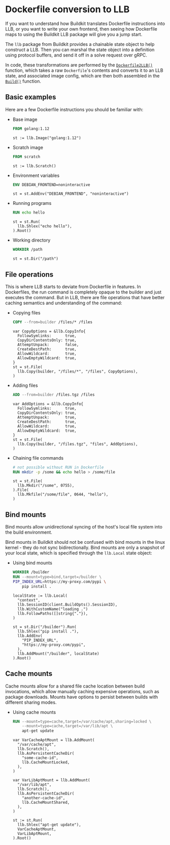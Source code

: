 # Dockerfile conversion to LLB

If you want to understand how Buildkit translates Dockerfile instructions into
LLB, or you want to write your own frontend, then seeing how Dockerfile maps to
using the Buildkit LLB package will give you a jump start.

The `llb` package from Buildkit provides a chainable state object to help
construct a LLB. Then you can marshal the state object into a definition using
protocol buffers, and send it off in a solve request over gRPC.

In code, these transformations are performed by the [`Dockerfile2LLB()`](../../frontend/dockerfile/dockerfile2llb/convert.go)
function, which takes a raw `Dockerfile`'s contents and converts it to an LLB
state, and associated image config, which are then both assembled in the
[`Build()`](../../frontend/dockerfile/builder/build.go) function.

## Basic examples

Here are a few Dockerfile instructions you should be familiar with:

- Base image

  ```dockerfile
  FROM golang:1.12
  ```

  ```golang
  st := llb.Image("golang:1.12")
  ```

- Scratch image

  ```dockerfile
  FROM scratch
  ```

  ```golang
  st := llb.Scratch()
  ```

- Environment variables

  ```dockerfile
  ENV DEBIAN_FRONTEND=noninteractive
  ```

  ```golang
  st = st.AddEnv("DEBIAN_FRONTEND", "noninteractive")
  ```

- Running programs

  ```dockerfile
  RUN echo hello
  ```

  ```golang
  st = st.Run(
    llb.Shlex("echo hello"),
  ).Root()
  ```

- Working directory

  ```dockerfile
  WORKDIR /path
  ```

  ```golang
  st = st.Dir("/path")
  ```

## File operations

This is where LLB starts to deviate from Dockerfile in features. In
Dockerfiles, the run command is completely opaque to the builder and just
executes the command. But in LLB, there are file operations that have better
caching semantics and understanding of the command:

- Copying files

  ```dockerfile
  COPY --from=builder /files/* /files
  ```

  ```golang
  var CopyOptions = &llb.CopyInfo{
    FollowSymlinks:      true,
    CopyDirContentsOnly: true,
    AttemptUnpack:       false,
    CreateDestPath:      true,
    AllowWildcard:       true,
    AllowEmptyWildcard:  true,
  }
  st = st.File(
    llb.Copy(builder, "/files/*", "/files", CopyOptions),
  )
  ```

- Adding files

  ```dockerfile
  ADD --from=builder /files.tgz /files
  ```

  ```golang
  var AddOptions = &llb.CopyInfo{
    FollowSymlinks:      true,
    CopyDirContentsOnly: true,
    AttemptUnpack:       true,
    CreateDestPath:      true,
    AllowWildcard:       true,
    AllowEmptyWildcard:  true,
  }
  st = st.File(
    llb.Copy(builder, "/files.tgz", "files", AddOptions),
  )
  ```

- Chaining file commands

  ```dockerfile
  # not possible without RUN in Dockerfile
  RUN mkdir -p /some && echo hello > /some/file
  ```

  ```golang
  st = st.File(
    llb.Mkdir("/some", 0755),
  ).File(
    llb.Mkfile("/some/file", 0644, "hello"),
  )
  ```

## Bind mounts

Bind mounts allow unidirectional syncing of the host's local file system into
the build environment.

Bind mounts in Buildkit should not be confused with bind mounts in the linux
kernel - they do not sync bidirectionally. Bind mounts are only a snapshot of
your local state, which is specified through the `llb.Local` state object:

- Using bind mounts

  ```dockerfile
  WORKDIR /builder
  RUN --mount=type=bind,target=/builder \
  PIP_INDEX_URL=https://my-proxy.com/pypi \
      pip install .
  ```

  ```golang
  localState := llb.Local(
    "context",
    llb.SessionID(client.BuildOpts().SessionID),
    llb.WithCustomName("loading .")
    llb.FollowPaths([]string{"."}),
  )

  st = st.Dir("/builder").Run(
    llb.Shlex("pip install ."),
    llb.AddEnv(
      "PIP_INDEX_URL",
      "https://my-proxy.com/pypi",
    ),
    llb.AddMount("/builder", localState)
  ).Root()
  ```

## Cache mounts

Cache mounts allow for a shared file cache location between build invocations,
which allow manually caching expensive operations, such as package downloads.
Mounts have options to persist between builds with different sharing modes.

- Using cache mounts

  ```dockerfile
  RUN --mount=type=cache,target=/var/cache/apt,sharing=locked \
      --mount=type=cache,target=/var/lib/apt \
      apt-get update
  ```

  ```golang
  var VarCacheAptMount = llb.AddMount(
    "/var/cache/apt",
    llb.Scratch(),
    llb.AsPersistentCacheDir(
      "some-cache-id",
      llb.CacheMountLocked,
    ),
  )

  var VarLibAptMount = llb.AddMount(
    "/var/lib/apt",
    llb.Scratch(),
    llb.AsPersistentCacheDir(
      "another-cache-id",
      llb.CacheMountShared,
    ),
  )

  st := st.Run(
    llb.Shlex("apt-get update"),
    VarCacheAptMount,
    VarLibAptMount,
  ).Root()
  ```
